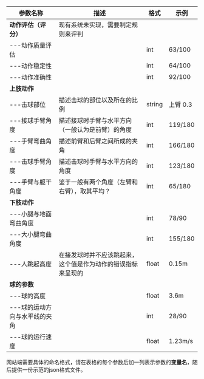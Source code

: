 | 参数名称                      | 描述                                                         | 格式   | 示例     |
| ----------------------------- | ------------------------------------------------------------ | ------ | -------- |
| **动作评估（评分）**          | 现有系统未实现，需要制定规则来评判                           |        |          |
| ---动作质量评估               |                                                              | int    | 63/100   |
| ---动作稳定性                 |                                                              | int    | 64/100   |
| ---动作准确性                 |                                                              | int    | 92/100   |
| **上肢动作**                  |                                                              |        |          |
| ---击球部位                   | 描述击球的部位以及所在的比例                                 | string | 上臂 0.3 |
| ---接球手臂角度               | 描述接球时手臂与水平方向（一般认为是前臂）的角度             | int    | 119/180  |
| ---手臂弯曲角度               | 描述前臂和后臂之间所成的夹角                                 | int    | 166/180  |
| ---击球手臂角度               | 描述击球时手臂与水平方向的角度                               | int    | 123/180  |
| ---手臂与躯干角度             | 鉴于一般有两个角度（左臂和右臂），取其平均？                 | int    | 65/180   |
| **下肢动作**                  |                                                              |        |          |
| ---小腿与地面弯曲角度         |                                                              | int    | 78/90    |
| ---大小腿弯曲角度             |                                                              | int    | 155/180  |
| ---人跳起高度                 | 在接发球时并不应该跳起来，这个值是作为动作的错误指标来呈现的 | float  | 0.15m    |
| **球的参数**                  |                                                              |        |          |
| ---球的高度                   |                                                              | float  | 3.6m     |
| ---球的运动方向与水平线的夹角 |                                                              | int    | 28/90    |
| ---球的运行速度               |                                                              | float  | 1.23m/s  |

网站端需要具体的命名格式，请在表格的每个参数后加一列表示参数的**变量名**，随后提供一份示范的json格式文件。